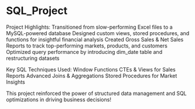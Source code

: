# SQL_Project
Project Highlights:
Transitioned from slow-performing Excel files to a MySQL-powered database
Designed custom views, stored procedures, and functions for insightful financial analysis
Created Gross Sales & Net Sales Reports to track top-performing markets, products, and customers
Optimized query performance by introducing dim_date table and restructuring datasets

Key SQL Techniques Used:
Window Functions
CTEs & Views for Sales Reports
Advanced Joins & Aggregations
Stored Procedures for Market Insights

This project reinforced the power of structured data management and SQL optimizations in driving business decisions! 
